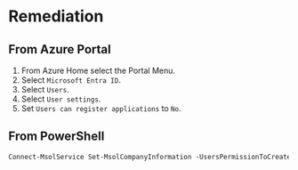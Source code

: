 # Remediation

## From Azure Portal

1. From Azure Home select the Portal Menu.
2. Select `Microsoft Entra ID`.
3. Select `Users`.
4. Select `User settings`.
5. Set `Users can register applications` to `No`.

## From PowerShell

```ps
Connect-MsolService Set-MsolCompanyInformation -UsersPermissionToCreateLOBAppsEnabled $False
```

